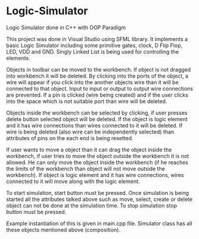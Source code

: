 # Logic-Simulator
Logic Simulator done in C++ with OOP Paradigm

This project was done in Visual Studio using SFML library. It implements a basic Logic Simulator including some primitive gates, clock, D Flip Flop, LED, VDD and GND. Singly Linked List is being used for controlling the elements.
 
Objects in toolbar can be moved to the workbench. If object is not dragged into workbench it will be deleted. By clicking into the ports of the object, a wire will appear if you click into the another objects wire than it will be connected to that object. Input to input or output to output wire connections are prevented. If a pin is clicked (wire being created) and if the user clicks into the space which is not suitable port than wire will be deleted.

Objects inside the workbench can be selected by clicking, if user presses delete button selected object will be deleted. If the object is logic element and it has wire connections than wires connected to it will be deleted. If wire is being deleted (also wire can be independently selected) than attributes of pins on the each end is being resetted.

If user wants to move a object than it can drag the object inside the workbench, if user tries to move the object outside the workbench it is not allowed. He can only move the object inside the workbench (if he reaches the limits of the workbench than object will not move outside the workbench). If object is logic element and it has wire connections, wires connected to it will move along with the logic element.

To start simulation, start button must be pressed. Once simulation is being started all the attributes talked above such as move, select, create or delete object can not be done at the simulation time. To stop simulation stop button must be pressed. 

Example instantiation of this is given in main.cpp file. Simulator class has all these objects mentioned above (composition). 


